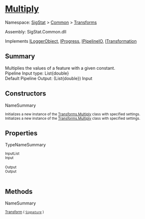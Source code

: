 # [Multiply](./Multiply.md)

Namespace: [SigStat]() > [Common](./../README.md) > [Transforms](./README.md)

Assembly: SigStat.Common.dll

Implements [ILoggerObject](./../ILoggerObject.md), [IProgress](./../Helpers/IProgress.md), [IPipelineIO](./../Pipeline/IPipelineIO.md), [ITransformation](./../ITransformation.md)

## Summary
Multiplies the values of a feature with a given constant.  <br>Pipeline Input type: List{double}<br>Default Pipeline Output: (List{double}) Input

## Constructors

NameSummary

<sub>Initializes a new instance of the [Transforms.Multiply](https://github.com/hargitomi97/sigstat/blob/master/docs/md/SigStat/Common/Transforms/Multiply.md) class with specified settings.</sub><br><sub>Initializes a new instance of the [Transforms.Multiply](https://github.com/hargitomi97/sigstat/blob/master/docs/md/SigStat/Common/Transforms/Multiply.md) class with specified settings.</sub><br>


## Properties

TypeNameSummary

<sub>InputList</sub><br><sub>Input</sub><br><br>
<sub>Output</sub><br><sub>Output</sub><br><br>


## Methods

NameSummary

<sub>[Transform](./Methods/Multiply-100663629.md) ( [`Signature`](./../Signature.md) )</sub><br><sub></sub><br>


